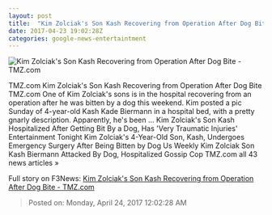 ```yaml
---
layout: post
title:  "Kim Zolciak's Son Kash Recovering from Operation After Dog Bite - TMZ.com"
date: 2017-04-23 19:02:28Z
categories: google-news-entertaintment
---
```


![Kim Zolciak's Son Kash Recovering from Operation After Dog Bite - TMZ.com](http://ll-media.tmz.com/2017/04/23/0423-kim-zolciak-son-bit-by-dog-instagram-01-1200x630.jpg)

TMZ.com Kim Zolciak's Son Kash Recovering from Operation After Dog Bite TMZ.com One of Kim Zolciak's sons is in the hospital recovering from an operation after he was bitten by a dog this weekend. Kim posted a pic Sunday of 4-year-old Kash Kade Biermann in a hospital bed, with a pretty gnarly description. Apparently, he's been ... Kim Zolciak's Son Kash Hospitalized After Getting Bit By a Dog, Has 'Very Traumatic Injuries' Entertainment Tonight Kim Zolciak's 4-Year-Old Son, Kash, Undergoes Emergency Surgery After Being Bitten by Dog Us Weekly Kim Zolciak Son Kash Biermann Attacked By Dog, Hospitalized Gossip Cop TMZ.com all 43 news articles »


Full story on F3News: [Kim Zolciak's Son Kash Recovering from Operation After Dog Bite - TMZ.com](http://www.f3nws.com/n/xNnsVJ)

> Posted on: Monday, April 24, 2017 12:02:28 AM
